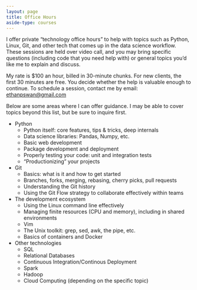 ```yaml
---
layout: page
title: Office Hours
aside-type: courses
---
```


I offer private “technology office hours” to help with topics such as Python, Linux, Git, and other tech that comes up in the data science workflow.
These sessions are held over video call, and you may bring specific questions (including code that you need help with) or general topics you’d like me to explain and discuss.

My rate is $100 an hour, billed in 30-minute chunks.
For new clients, the first 30 minutes are free.
You decide whether the help is valuable enough to continue.
To schedule a session, contact me by email: [ethanpswan@gmail.com](mailto:ethanpswan@gmail.com)

Below are some areas where I can offer guidance.
I may be able to cover topics beyond this list, but be sure to inquire first.

- Python
  - Python itself: core features, tips & tricks, deep internals
  - Data science libraries: Pandas, Numpy, etc.
  - Basic web development
  - Package development and deployment
  - Properly testing your code: unit and integration tests
  - “Productionizing” your projects
- Git
  - Basics: what is it and how to get started
  - Branches, forks, merging, rebasing, cherry picks, pull requests
  - Understanding the Git history
  - Using the Git Flow strategy to collaborate effectively within teams
- The development ecosystem
  - Using the Linux command line effectively
  - Managing finite resources (CPU and memory), including in shared environments
  - Vim
  - The Unix toolkit: grep, sed, awk, the pipe, etc.
  - Basics of containers and Docker
- Other technologies
  - SQL
  - Relational Databases
  - Continuous Integration/Continous Deployment
  - Spark
  - Hadoop
  - Cloud Computing (depending on the specific topic)
